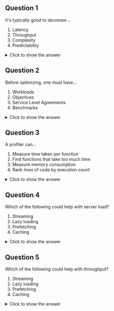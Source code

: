 ## Question 1

It's typically good to _decrease_...
1. Latency
2. Throughput
3. Complexity
4. Predictability

<details>
<summary>Click to show the answer</summary>
<p>

1: Latency is the time a user must wait for a request to finish, so decreasing it is a good idea.
One may end up decreasing one of the other three metrics as a tradeoff during design or optimization, but it should not be a primary goal.

</p>
</details>


## Question 2

Before optimizing, one must have...
1. Workloads
2. Objectives
3. Service Level Agreements
4. Benchmarks

<details>
<summary>Click to show the answer</summary>
<p>

1 & 2 & 4: These are all needed to know what is being optimized, but an SLA is not necessary.

</p>
</details>


## Question 3

A profiler can...
1. Measure time taken per function
2. Find functions that take too much time
3. Measure memory consumption
4. Rank lines of code by execution count

<details>
<summary>Click to show the answer</summary>
<p>

1 & 3 & 4: A profiler measures, it cannot know what "too much" is. A function could take 50% of total time and still be reasonable because it is inherently slow,
whereas another function might take 2% of total time and be considered a problem because it should be much faster.

</p>
</details>


## Question 4

Which of the following could help with server load?
1. Streaming
2. Lazy loading
3. Prefetching
4. Caching

<details>
<summary>Click to show the answer</summary>
<p>

1 & 2 & 4: It's very unlikely that prefetching could help, since it involves making more server calls, not fewer. Streaming, lazy loading, and caching are all likely to involve requesting less data.

</p>
</details>


## Question 5

Which of the following could help with throughput?
1. Streaming
2. Lazy loading
3. Prefetching
4. Caching

<details>
<summary>Click to show the answer</summary>
<p>

3 & 4: Trying to guess which data will be needed, either through prefetching guesses or caching past data, can help serve more data. Streaming and lazy loading, on the other hand, involve the overhead of making more requests.

</p>
</details>
